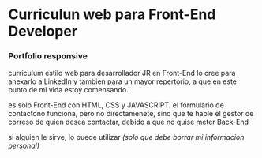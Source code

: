 # Curriculun web para Front-End Developer
### Portfolio responsive



curriculum estilo web para desarrollador JR en Front-End
lo cree para anexarlo a LinkedIn y tambien para un mayor repertorio, a que en este punto de mi vida estoy comensando.

es solo Front-End con HTML, CSS y JAVASCRIPT. el formulario de contactono funciona, pero no directamenete, sino que te hable el gestor de correso de quien desea contactar, debido a que no quise meter Back-End

si alguien le sirve, lo puede utilizar *(solo que debe borrar mi informacion personal)*

